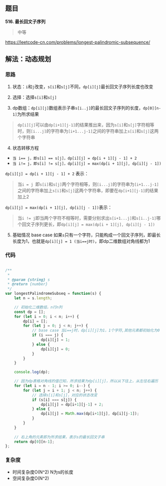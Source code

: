 ## 题目
**516. 最长回文子序列**
>中等

https://leetcode-cn.com/problems/longest-palindromic-subsequence/

## 解法：动态规划
### 思路
1. 状态：`i`和`j`改变，`s[i]`和`s[j]`不同，`dp[i][j]`最长回文子序列长度也改变

2. 选择：选择`s[i]`和`s[j]`

3. dp数组：`dp[i][j]`数组表示⼦串`s[i..j]`的最⻓回⽂⼦序列的⻓度，`dp[0][n-1]`为所求结果

>`dp[i][j]`可以由`dp[i+1][j-1]`的结果推出来，因为`s[i]`和`s[j]`字符相等时，则`[i...j]`的字符串为`[i+1...j-1]`之间的字符串加上`s[i]`和`s[j]`这两个字符串

4. 状态转移方程
* `当 i== j，即s[i] == s[j]，dp[i][j] = dp[i + 1][j - 1] + 2 `
* `当 i!= j，即s[i] != s[j]，dp[i][j] = max(dp[i + 1][j], dp[i][j - 1]) `

`dp[i][j] = dp[i + 1][j - 1] + 2` 表示：
>当`i = j `即`s[i]`和`s[j]`两个字符相等，则`[i...j]`的字符串为`[i+1...j-1]`之间的字符串加上`s[i]`和`s[j]`这两个字符串，即要在`dp[i+1][j-1]`的结果加上2

`dp[i][j] = max(dp[i + 1][j], dp[i][j - 1])`表示：
>当`i != j`即当两个字符不相等时，需要分别求出`s[i+1...j]`和`s[i..j-1]`哪个回⽂⼦序列更⻓，即`dp[i][j] = max(dp[i + 1][j], dp[i][j - 1])`

5. 基础情况 base case
如果`s`只有一个字符，只能构成一个回文子序列，即最长长度为1，也就是`dp[i][j] = 1 (当i==j时)`，即dp二维数组对角线都为1



### 代码
```javascript

/**
 * 
 * @param {string} s
 * @return {number}
 */
var longestPalindromeSubseq = function(s) {
    let n = s.length;

    // 初始化二维数组，n行n列
    const dp = [];
    for (let i = 0; i < n; i++) {
        dp[i] = [];
        for (let j = 0; j < n; j++) {
            // base case 当i==j时，dp[i][j]为1，1个字符,其他元素都初始化为0
            if (i === j) {
                dp[i][j] = 1;
            } else {
                dp[i][j] = 0;
            }
        }
    }

    console.log(dp);

    // 因为dp表格对角线的值已知，所求结果为dp[i][j]，所以从下往上，从左往右遍历
    for (let i = n - 1; i >= 0; i--) {
        for (let j = i + 1; j < n; j++) {
            // 选择s[i]和s[j]，对应的状态改变
            if (s[i] === s[j]) {
                dp[i][j] = dp[i+1][j-1] + 2;
            } else {
                dp[i][j] = Math.max(dp[i+1][j], dp[i][j-1]);
            }
        }
    }
    
    // 右上角的元素即为所求结果，表示s的最长回文子串
    return dp[0][n-1];
};

```

### 复杂度
* 时间复杂度O(N^2) N为s的长度
* 空间复杂度O(N^2)
